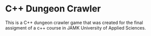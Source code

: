 # C++ Dungeon Crawler

This is a C++ dungeon crawler game that was created for the final assigment of a c++ course in JAMK University of Applied Sciences.

